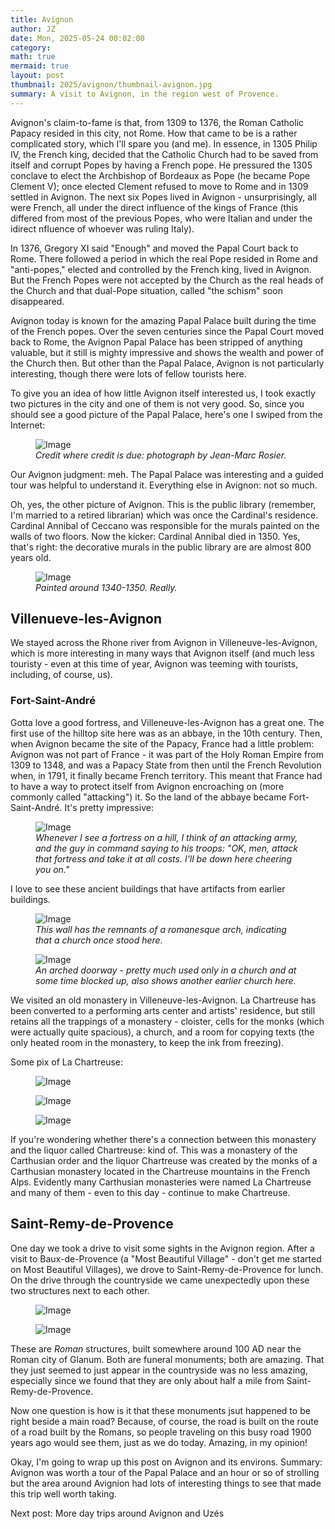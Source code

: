 ```yaml
---
title: Avignon
author: JZ
date: Mon, 2025-05-24 00:02:00
category: 
math: true
mermaid: true
layout: post
thumbnail: 2025/avignon/thumbnail-avignon.jpg
summary: A visit to Avignon, in the region west of Provence. 
---  
```

Avignon's claim-to-fame is that, from 1309 to 1376, the Roman Catholic Papacy resided in this city, not Rome. How that came to be is a rather complicated story, which I'll spare you (and me). In essence, in 1305 Philip IV, the French king, decided that the Catholic Church had to be saved from itself and corrupt Popes by having a French pope. He pressured the 1305 conclave to elect the Archbishop of Bordeaux as Pope (he became Pope Clement V); once elected Clement refused to move to Rome and in 1309 settled in Avignon. The next six Popes lived in Avignon - unsurprisingly, all were French, all under the direct influence of the kings of France (this differed from most of the previous Popes, who were Italian and under the idirect nfluence of whoever was ruling Italy).

In 1376, Gregory XI said "Enough" and moved the Papal Court back to Rome. There followed a period in which the real Pope resided in Rome and "anti-popes," elected and controlled by the French king, lived in Avignon. But the French Popes were not accepted by the Church as the real heads of the Church and that dual-Pope situation, called "the schism" soon disappeared.

Avignon today is known for the amazing Papal Palace built during the time of the French popes. Over the seven centuries since the Papal Court moved back to Rome, the Avignon Papal Palace has been stripped of anything valuable, but it still is mighty impressive and shows the wealth and power of the Church then. But other than the Papal Palace, Avignon is not particularly interesting, though there were lots of fellow tourists here.

To give you an idea of how little Avignon itself interested us, I took exactly two pictures in the city and one of them is not very good. So, since you should see a good picture of the Papal Palace, here's one I swiped from the Internet:
<figure class = 'landscape' >
    <img src="{{ "2025/avignon/Palais_des_Papes.jpg" | prepend: site.imageurl | prepend: site.baseurl  }}" alt="Image" />
    <figcaption><em>Credit where credit is due: photograph by Jean-Marc Rosier.</em></figcaption>
</figure>


Our Avignon judgment: meh. The Papal Palace was interesting and a guided tour was helpful to understand it. Everything else in Avignon: not so much.  

Oh, yes, the other picture of Avignon. This is the public library (remember, I'm married to a retired librarian) which was once the Cardinal's residence. Cardinal Annibal of Ceccano was responsible for the murals painted on the walls of two floors. Now the kicker: Cardinal Annibal died in 1350. Yes, that's right: the decorative murals in the public library are are almost 800 years old.

<figure class = 'landscape' >
  <img src="{{ "2025/avignon/DSC05850.jpg" | prepend: site.imageurl | prepend: site.baseurl  }}" alt="Image" />
  <figcaption><em>Painted around 1340-1350. Really.</em></figcaption>
</figure>

<h2>Villenueve-les-Avignon</h2>
We stayed across the Rhone river from Avignon in Villeneuve-les-Avignon, which is more interesting in many ways that Avignon itself (and much less touristy - even at this time of year, Avignon was teeming with tourists, including, of course, us). 

<h3>Fort-Saint-André</h3>
Gotta love a good fortress, and Villeneuve-les-Avignon has a great one. The first use of the hilltop site here was as an abbaye, in the 10th century. Then, when Avignon became the site of the Papacy, France had a little problem: Avignon was not part of France - it was part of the Holy Roman Empire from 1309 to 1348, and was a Papacy State from then until the French Revolution when, in 1791, it finally became French territory. This meant that France had to have a way to protect itself from Avignon encroaching on (more commonly called "attacking") it. So the land of the abbaye became Fort-Saint-André. It's pretty impressive:
<figure class = 'landscape' >
    <img src="{{ "2025/avignon/DSC05868.jpg" | prepend: site.imageurl | prepend: site.baseurl  }}" alt="Image" />
    <figcaption><em>Whenever I see a fortress on a hill, I think of an attacking army, and the guy in command saying to his troops: "OK, men, attack that fortress and take it at all costs. I'll be down here cheering you on."</em></figcaption>
</figure>

I love to see these ancient buildings that have artifacts from earlier buildings.
<figure class = 'portrait' >
    <img src="{{ "2025/avignon/DSC05739.jpg" | prepend: site.imageurl | prepend: site.baseurl  }}" alt="Image" />
    <figcaption><em>This wall has the remnants of a romanesque arch, indicating that a church once stood here.</em></figcaption>
</figure>

  <figure class = 'portrait' >
    <img src="{{ "2025/avignon/DSC05741.jpg" | prepend: site.imageurl | prepend: site.baseurl  }}" alt="Image" />
    <figcaption><em>An arched doorway - pretty much used only in a church and at some time blocked up, also shows another earlier church here.</em></figcaption>
  </figure>
  
We visited an old monastery in Villeneuve-les-Avignon. La Chartreuse has been converted to a performing arts center and artists' residence, but still retains all the trappings of a monastery - cloister, cells for the monks (which were actually quite spacious), a church, and a room for copying texts (the only heated room in the monastery, to keep the ink from freezing). 

Some pix of La Chartreuse:
<figure class = 'portrait' >
  <img src="{{ "2025/avignon/DSC05825.jpg" | prepend: site.imageurl | prepend: site.baseurl  }}" alt="Image" />
  <figcaption><em></em></figcaption>
</figure>

<figure class = 'portrait' >
  <img src="{{ "2025/avignon/DSC05828.jpg" | prepend: site.imageurl | prepend: site.baseurl  }}" alt="Image" />
  <figcaption><em></em></figcaption>
</figure>

<figure class = 'portrait' >
  <img src="{{ "2025/avignon/DSC05830.jpg" | prepend: site.imageurl | prepend: site.baseurl  }}" alt="Image" />
  <figcaption><em></em></figcaption>
</figure>
If you're wondering whether there's a connection between this monastery and the liquor called Chartreuse: kind of. This was a monastery of the Carthusian order and the liquor Chartreuse was created by the monks of a Carthusian monastery located in the Chartreuse mountains in the French Alps. Evidently many Carthusian monasteries were named La Chartreuse and many of them - even to this day - continue to make Chartreuse.

<h2>Saint-Remy-de-Provence</h2>
One day we took a drive to visit some sights in the Avignon region. After a visit to Baux-de-Provence (a "Most Beautiful Village" - don't get me started on Most Beautiful Villages), we drove to Saint-Remy-de-Provence for lunch. On the drive through the countryside we came unexpectedly upon these two structures next to each other.

<figure class = 'portrait' >
  <img src="{{ "2025/avignon/DSC05759.jpg" | prepend: site.imageurl | prepend: site.baseurl  }}" alt="Image" />
  <figcaption><em></em></figcaption>
</figure>

<figure class = 'landscape' >
  <img src="{{ "2025/avignon/DSC05778.jpg" | prepend: site.imageurl | prepend: site.baseurl  }}" alt="Image" />
  <figcaption><em></em></figcaption>
</figure>
These are <i>Roman</i> structures, built somewhere around 100 AD near the Roman city of Glanum. Both are funeral monuments; both are amazing. That they just seemed to just appear in the countryside was no less amazing, especially since we found that they are only about half a mile from Saint-Remy-de-Provence.

Now one question is how is it that these monuments jsut happened to be right beside a main road? Because, of course, the road is built on the route of a road built by the Romans, so people traveling on this busy road 1900 years ago would see them, just as we do today. Amazing, in my opinion!

Okay, I'm going to wrap up this post on Avignon and its environs. Summary: Avignon was worth a tour of the Papal Palace and an hour or so of strolling but the area around Avignion had lots of interesting things to see that made this trip well worth taking.

Next post: More day trips around Avignon and Uzés
